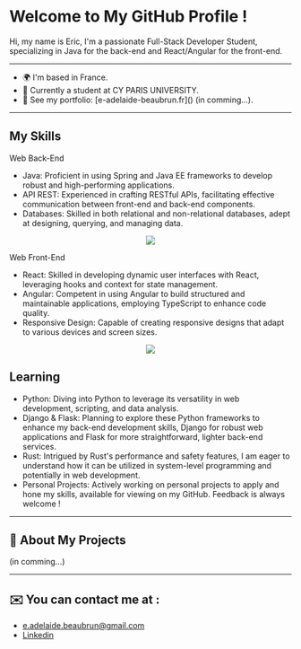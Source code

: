 # Welcome to My GitHub Profile !

Hi, my name is Eric,
I'm a passionate Full-Stack Developer Student, specializing in Java for the back-end and React/Angular for the front-end.
  
---

<ul>
  <li>🌍  I'm based in France.</li>
  <li>💼  Currently a student at CY PARIS UNIVERSITY.</li>
  <li>📁 See my portfolio: [e-adelaide-beaubrun.fr]() (in comming...).</li>
</ul>

---

## My Skills

Web Back-End
<ul>
  <li>Java: Proficient in using Spring and Java EE frameworks to develop robust and high-performing applications.</li>
  <li>API REST: Experienced in crafting RESTful APIs, facilitating effective communication between front-end and back-end components.</li>
  <li>Databases: Skilled in both relational and non-relational databases, adept at designing, querying, and managing data.</li>
</ul>

<p align="center">
  <a href="https://skillicons.dev">
    <img src="https://skillicons.dev/icons?i=java,py,c,ts,js,php" />    
  </a>
</p
  
Web Front-End
<ul>
  <li>React: Skilled in developing dynamic user interfaces with React, leveraging hooks and context for state management.</li>
  <li>Angular: Competent in using Angular to build structured and maintainable applications, employing TypeScript to enhance code quality.</li>
  <li>Responsive Design: Capable of creating responsive designs that adapt to various devices and screen sizes.</li>
</ul>

<p align="center">
  <a href="https://skillicons.dev">
    <img src="https://skillicons.dev/icons?i=spring,angular,react" />
  </a>
</p  
  
---

## Learning
<ul>
  <li>Python: Diving into Python to leverage its versatility in web development, scripting, and data analysis.</li>
  <li>Django & Flask: Planning to explore these Python frameworks to enhance my back-end development skills, Django for robust web applications and Flask for more straightforward, lighter back-end services.</li>
  <li>Rust: Intrigued by Rust's performance and safety features, I am eager to understand how it can be utilized in system-level programming and potentially in web development.</li>
  <li>Personal Projects: Actively working on personal projects to apply and hone my skills, available for viewing on my GitHub. Feedback is always welcome !</li>
</ul>

---

##  🚀  About My Projects

(in comming...)

---

##  ✉️  You can contact me at :
*  [e.adelaide.beaubrun@gmail.com](mailto:e.adelaide.beaubrun@gmail.com)
*  [Linkedin](https://www.linkedin.com/in/eric-adelaide-beaubrun-416547290/)
